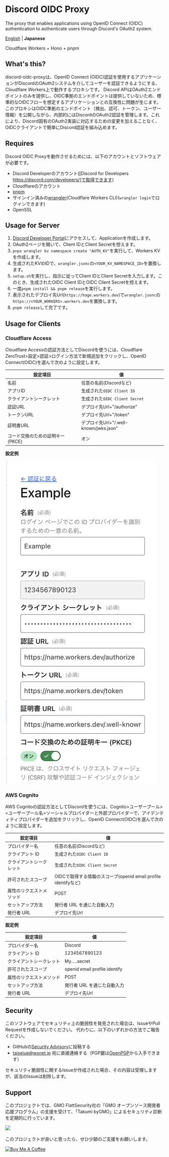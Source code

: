 # Discord OIDC Proxy
The proxy that enables applications using OpenID Connect (OIDC) authentication to authenticate users through Discord's OAuth2 system.

[English](./README.md) | **Japanese**

Cloudflare Workers + Hono + pnpm

## What's this?

discord-oidc-proxyは、OpenID Connect (OIDC)認証を使用するアプリケーションがDiscordのOAuth2システムを介してユーザーを認証できるようにする、Cloudflare Workers上で動作するプロキシです。
Discord APIはOAuth2エンドポイントのみを提供し、OIDC準拠のエンドポイントは提供していないため、標準的なOIDCフローを想定するアプリケーションとの互換性に問題が生じます。
このプロキシはOIDC準拠のエンドポイント（検出、認可、トークン、ユーザー情報）を公開しながら、内部的にはDiscordのOAuth2認証を管理します。これにより、Discord固有のOAuth2実装に対応するための変更を加えることなく、OIDCクライアントで簡単にDiscord認証を組み込めます。

## Requires
Discord OIDC Proxyを動作させるためには、以下のアカウントとソフトウェアが必要です。

- Discord Developerのアカウント([Discord for Developers https://discord.com/developers/]で取得できます)
- Cloudflareのアカウント
- [pnpm](https://github.com/pnpm/pnpm)
- サインイン済みの[wrangler](https://developers.cloudflare.com/workers/wrangler/)(Cloudflare Workers CLI)(`wrangler login`でログインできます)
- OpenSSL

## Usage for Server

1. [Discord Developer Portal](https://discord.com/developers/applications)にアクセスして、Applicationを作成します。
2. OAuth2ページを開いて、Client IDとClient Secretを控えます。
3. `pnpx wrangler kv namespace create "AUTH_KV"`を実行して、Workers KVを作成します。
4. 生成されたKVのIDで、`wrangler.jsonc`の`<YOUR_KV_NAMESPACE_ID>`を置換します。
5. `setup.sh`を実行し、指示に従ってClient IDとClient Secretを入力します。このとき、生成されたOIDC Client IDとOIDC Client Secretを控えます。
6. 一度`pnpm install && pnpm release`を実行します。
7. 表示されたデプロイ先Url(`https://hoge.workers.dev`)で`wrangler.jsonc`の`https://<YOUR_WORKERS>.workers.dev`を置換します。
8.  `pnpm release`して完了です。

## Usage for Clients
### Cloudflare Access
Cloudflare Accessの認証方法としてDiscordを使うには、Cloudflare ZeroTrust>設定>認証>ログイン方法で新規追加をクリックし、OpenID Connect(OIDC)を選んで次のように設定します。

設定項目|値
-------|--
名前|任意の名前(Discordなど)
アプリID|生成された`OIDC Client ID`
クライアントシークレット|生成された`OIDC Client Secret`
認証URL|デプロイ先Url+"/authorize"
トークンURL|デプロイ先Url+"/token"
証明書URL|デプロイ先Url+"/.well-known/jwks.json"
コード交換のための証明キー (PKCE)|オン

**設定例**

![Cloudflare Accessでの設定例](docs/images/cf-access-ja.png)

### AWS Cognito
AWS Cognitoの認証方法としてDiscordを使うには、Cognito>ユーザープール><ユーザープール名>ソーシャルプロパイダーと外部プロパイダーで、アイデンティティプロパイダーを追加をクリックし、OpenID Connect(OIDC)を選んで次のように設定します。

設定項目|値
-------|--
プロバイダー名|任意の名前(Discordなど)
クライアント ID|生成された`OIDC Client ID`
クライアントシークレット|生成された`OIDC Client Secret`
許可されたスコープ|OIDCで取得する情報のスコープ(openid email profile identifyなど)
属性のリクエストメソッド|POST
セットアップ方法|発行者 URL を通じた自動入力
発行者 URL|デプロイ先Url

**設定例**

設定項目|値
-------|--
プロバイダー名|Discord
クライアント ID|1234567890123
クライアントシークレット|My.....secret
許可されたスコープ|openid email profile identify
属性のリクエストメソッド|POST
セットアップ方法|発行者 URL を通じた自動入力
発行者 URL|デプロイ先Url

## Security
このソフトウェアでセキュリティ上の脆弱性を発見された場合は、IssueやPull Requestを作成しないでください。 代わりに、以下のいずれかの方法でご報告ください。

- GitHubの[Security Advisory](https://github.com/taiseiue/discord-oidc-proxy/security/advisories)に投稿する
- taiseiue@wsnet.jp 宛に直接連絡する（PGP鍵は[OpenPGP](https://keys.openpgp.org/search?q=0D2E1F9F051058B2B360B34DA25AD3BFB865EC1E)から入手できます）

セキュリティ脆弱性に関するIssueが作成された場合、その内容は受理しますが、該当のIssueは削除します。

## Support
このプロジェクトでは、GMO FlattSecurity社の「GMO オープンソース開発者応援プログラム」の支援を受けて、「Takumi byGMO」によるセキュリティ診断を定期的に行っています。

<a href="https://flatt.tech/oss/gmo/trampoline" target="_blank"><img src="https://flatt.tech/assets/images/badges/gmo-oss.svg" height="24px"/></a>

このプロジェクトが良いと思ったら、ぜひ少額のご支援をお願いします。

<a href="https://www.buymeacoffee.com/taiseiue" target="_blank"><img src="https://cdn.buymeacoffee.com/buttons/v2/default-yellow.png" alt="Buy Me A Coffee" style="height: 60px !important;width: 217px !important;" ></a>
